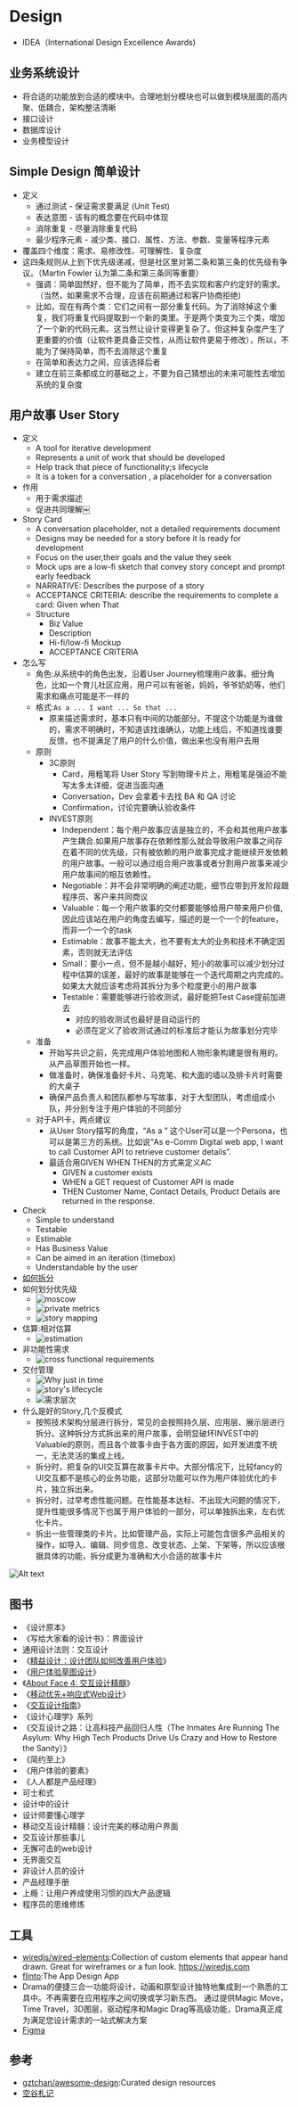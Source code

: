 # Design

* IDEA（International Design Excellence Awards)

## 业务系统设计

* 将合适的功能放到合适的模块中。合理地划分模块也可以做到模块层面的高内聚、低耦合，架构整洁清晰
* 接口设计
* 数据库设计
* 业务模型设计

## Simple Design 简单设计

* 定义
    - 通过测试 - 保证需求要满足 (Unit Test)
    - 表达意图 - 该有的概念要在代码中体现
    - 消除重复 - 尽量消除重复代码
    - 最少程序元素 - 减少类、接口、属性、方法、参数、变量等程序元素
* 覆盖四个维度：需求、易修改性、可理解性、复杂度
* 这四条规则从上到下优先级递减，但是社区里对第二条和第三条的优先级有争议。（Martin Fowler 认为第二条和第三条同等重要）
    - 强调：简单固然好，但不能为了简单，而不去实现和客户约定好的需求。（当然，如果需求不合理，应该在前期通过和客户协商拒绝)
    - 比如，现在有两个类：它们之间有一部分重复代码。为了消除掉这个重复，我们将重复代码提取到一个新的类里。于是两个类变为三个类，增加了一个新的代码元素。这当然让设计变得更复杂了。但这种复杂度产生了更重要的价值（让软件更具备正交性，从而让软件更易于修改），所以，不能为了保持简单，而不去消除这个重复
    - 在简单和表达力之间，应该选择后者
    - 建立在前三条都成立的基础之上，不要为自己猜想出的未来可能性去增加系统的复杂度

## 用户故事 User Story

* 定义
    - A tool for iterative development
    - Represents a unit of work that should be developed
    - Help track that piece of functionality;s lifecycle
    - It is a token for a conversation , a placeholder for a conversation
* 作用
    - 用于需求描述
    - 促进共同理解￼
* Story Card
    - A conversation placeholder, not a detailed requirements document
    - Designs may be needed for a story before it is ready for development
    - Focus on the user,their goals and the value they seek
    - Mock ups are a low-fi sketch that convey story concept and prompt early feedback
    - NARRATIVE: Describes the purpose of a story
    - ACCEPTANCE CRITERIA: describe the requirements to complete a card: Given when That
    - Structure
        + Biz Value
        + Description
        + Hi-fi/low-fi Mockup
        + ACCEPTANCE CRITERIA
* 怎么写
    - 角色:从系统中的角色出发，沿着User Journey梳理用户故事。细分角色，比如一个育儿社区应用，用户可以有爸爸，妈妈，爷爷奶奶等，他们需求和痛点可能是不一样的
    - 格式:`As a ... I want ... So that ...`
        + 原来描述需求时，基本只有中间的功能部分。不提这个功能是为谁做的，需求不明确时，不知道该找谁确认，功能上线后，不知道找谁要反馈。也不提满足了用户的什么价值，做出来也没有用户去用
    - 原则
        + 3C原则
            * Card，用粗笔将 User Story 写到物理卡片上，用粗笔是强迫不能写太多太详细，促进当面沟通
            * Conversation，Dev 会拿着卡去找 BA 和 QA 讨论
            * Confirmation，讨论完要确认验收条件
        + INVEST原则
            * Independent：每个用户故事应该是独立的，不会和其他用户故事产生耦合.如果用户故事存在依赖性那么就会导致用户故事之间存在着不同的优先级，只有被依赖的用户故事完成才能继续开发依赖的用户故事。一般可以通过组合用户故事或者分割用户故事来减少用户故事间的相互依赖性。
            * Negotiable：并不会非常明确的阐述功能，细节应带到开发阶段跟程序员、客户来共同商议
            * Valuable：每一个用户故事的交付都要能够给用户带来用户价值,因此应该站在用户的角度去编写，描述的是一个一个的feature，而非一个一个的task
            * Estimable：故事不能太大，也不要有太大的业务和技术不确定因素，否则就无法评估
            * Small：要小一点，但不是越小越好，短小的故事可以减少划分过程中估算的误差，最好的故事是能够在一个迭代周期之内完成的。如果太大就应该考虑将其拆分为多个粒度更小的用户故事
            * Testable：需要能够进行验收测试，最好能把Test Case提前加进去
                - 对应的验收测试也最好是自动运行的
                - 必须在定义了验收测试通过的标准后才能认为故事划分完毕
    - 准备
        + 开始写共识之前，先完成用户体验地图和人物形象构建是很有用的。从产品草图开始也一样。
        + 做准备时，确保准备好卡片、马克笔、和大面的墙以及排卡片时需要的大桌子
        + 确保产品负责人和团队都参与写故事，对于大型团队，考虑组成小队，并分别专注于用户体验的不同部分
    - 对于API卡，两点建议
        + 从User Story描写的角度，“As a ” 这个User可以是一个Persona，也可以是第三方的系统。比如说“As e-Comm Digital web app, I want to call Customer API to retrieve customer details”.
        + 最适合用GIVEN WHEN THEN的方式来定义AC
            * GIVEN a customer exists
            * WHEN a GET request of Customer API is made
            * THEN Customer Name, Contact Details, Product Details are returned in the response.
* Check
    - Simple to understand
    - Testable
    - Estimable
    - Has Business Value
    - Can be aimed in an iteration (timebox)
    - Understandable by the user
* [如何拆分](https://insights.thoughtworks.cn/product-requirement-analysis/)
* 如何划分优先级
    - ![moscow](../_stataic/moscow.png "Optional title")
    - ![private metrics](../_stataic/private_metrics.png "Optional title")
    - ![story mapping](../_static/story_mapping.png "Optional title")
* 估算:相对估算
    - ![estimation](../_static/estimation.png "Optional title")
* 非功能性需求
    - ![cross functional requirements](../_staic/cross_functional_requirements.png "Optional title")
* 交付管理
    - ![Why just in time](../_staic/story_in_time.png "Optional title")
    - ![story's lifecycle](../_static/lifecycle__of_story.png "Optional title")
    - ![需求层次](../_static/product_level.png "Optional title")
* 什么是好的Story,几个反模式
    - 按照技术架构分层进行拆分，常见的会按照持久层、应用层、展示层进行拆分。这种拆分方式拆出来的用户故事，会明显破坏INVEST中的Valuable的原则，而且各个故事卡由于各方面的原因，如开发进度不统一，无法灵活的集成上线。
    - 拆分时，把复杂的UI交互算在故事卡片中。大部分情况下，比较fancy的UI交互都不是核心的业务功能，这部分功能可以作为用户体验优化的卡片，独立拆出来。
    - 拆分时，过早考虑性能问题。在性能基本达标、不出现大问题的情况下，提升性能很多情况下也属于用户体验的一部分，可以单独拆出来，左右优化卡片。
    - 拆出一些管理类的卡片。比如管理产品，实际上可能包含很多产品相关的操作，如导入、编辑、同步信息、改变状态、上架、下架等，所以应该根据具体的功能，拆分成更为准确和大小合适的故事卡片

![Alt text](../__static/3c.png "Optional title")

## 图书

* 《设计原本》
* 《写给大家看的设计书》：界面设计
* 通用设计法则：交互设计
* 《[精益设计：设计团队如何改善用户体验](https://book.douban.com/subject/24896848/)》
* 《[用户体验草图设计](https://book.douban.com/subject/10542579/)》
* 《[About Face 4: 交互设计精髓](https://book.douban.com/subject/26642302/)》
* 《[移动优先+响应式Web设计](https://book.douban.com/subject/26291332/)》
* 《[交互设计指南](https://book.douban.com/subject/4881989/)》
* 《设计心理学》系列
* 《交互设计之路：让高科技产品回归人性（The Inmates Are Running The Asylum: Why High Tech Products Drive Us Crazy and How to Restore the Sanity）》
* 《简约至上》
* 《用户体验的要素》
* 《人人都是产品经理》
* 可士和式
* 设计中的设计
* 设计师要懂心理学
* 移动交互设计精髓：设计完美的移动用户界面
* 交互设计那些事儿
* 无懈可击的web设计
* 无界面交互
* 非设计人员的设计
* 产品经理手册
* 上瘾：让用户养成使用习惯的四大产品逻辑
* 程序员的思维修炼

## 工具

* [wiredjs/wired-elements](https://github.com/wiredjs/wired-elements):Collection of custom elements that appear hand drawn. Great for wireframes or a fun look. https://wiredjs.com
* [flinto](https://www.flinto.com/):The App Design App
* Drama的便捷三合一功能将设计，动画和原型设计独特地集成到一个熟悉的工具中。不再需要在应用程序之间切换或学习新东西。 通过提供Magic Move，Time Travel，3D图层，驱动程序和Magic Drag等高级功能，Drama真正成为满足您设计需求的一站式解决方案
* [Figma](https://www.figma.com/)

## 参考

* [gztchan/awesome-design](https://github.com/gztchan/awesome-design):Curated design resources
* [空谷札记](https://www.yuque.com/arvinxx/note)
